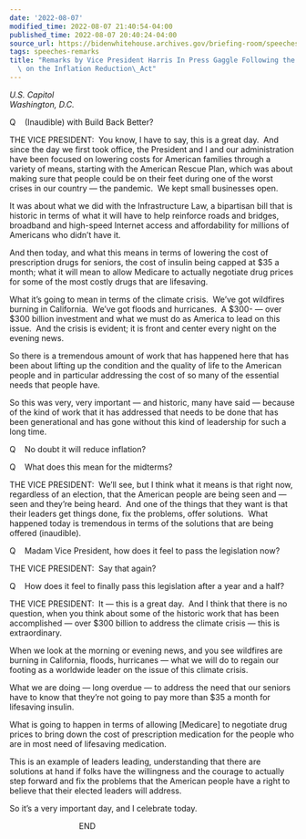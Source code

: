 ```yaml
---
date: '2022-08-07'
modified_time: 2022-08-07 21:40:54-04:00
published_time: 2022-08-07 20:40:24-04:00
source_url: https://bidenwhitehouse.archives.gov/briefing-room/speeches-remarks/2022/08/07/remarks-by-vice-president-harris-in-press-gaggle-following-the-senate-vote-on-the-inflation-reduction-act/
tags: speeches-remarks
title: "Remarks by Vice President Harris In Press Gaggle Following the Senate Vote\
  \ on the Inflation Reduction\_Act"
---
```

 
*U.S. Capitol  
*Washington, D.C.**

Q    (Inaudible) with Build Back Better?  
  
THE VICE PRESIDENT:  You know, I have to say, this is a great day.  And
since the day we first took office, the President and I and our
administration have been focused on lowering costs for American families
through a variety of means, starting with the American Rescue Plan,
which was about making sure that people could be on their feet during
one of the worst crises in our country — the pandemic.  We kept small
businesses open.  
  
It was about what we did with the Infrastructure Law, a bipartisan bill
that is historic in terms of what it will have to help reinforce roads
and bridges, broadband and high-speed Internet access and affordability
for millions of Americans who didn’t have it.  
  
And then today, and what this means in terms of lowering the cost of
prescription drugs for seniors, the cost of insulin being capped at $35
a month; what it will mean to allow Medicare to actually negotiate drug
prices for some of the most costly drugs that are lifesaving.  
  
What it’s going to mean in terms of the climate crisis.  We’ve got
wildfires burning in California.  We’ve got floods and hurricanes.  A
$300- — over $300 billion investment and what we must do as America to
lead on this issue.  And the crisis is evident; it is front and center
every night on the evening news.  
  
So there is a tremendous amount of work that has happened here that has
been about lifting up the condition and the quality of life to the
American people and in particular addressing the cost of so many of the
essential needs that people have.  
  
So this was very, very important — and historic, many have said —
because of the kind of work that it has addressed that needs to be done
that has been generational and has gone without this kind of leadership
for such a long time.  
  
Q    No doubt it will reduce inflation?  
  
Q    What does this mean for the midterms?  
  
THE VICE PRESIDENT:  We’ll see, but I think what it means is that right
now, regardless of an election, that the American people are being seen
and — seen and they’re being heard.  And one of the things that they
want is that their leaders get things done, fix the problems, offer
solutions.  What happened today is tremendous in terms of the solutions
that are being offered (inaudible).  
  
Q    Madam Vice President, how does it feel to pass the legislation
now?  
  
THE VICE PRESIDENT:  Say that again?  
  
Q    How does it feel to finally pass this legislation after a year and
a half?  
  
THE VICE PRESIDENT:  It — this is a great day.  And I think that there
is no question, when you think about some of the historic work that has
been accomplished — over $300 billion to address the climate crisis —
this is extraordinary.  
  
When we look at the morning or evening news, and you see wildfires are
burning in California, floods, hurricanes — what we will do to regain
our footing as a worldwide leader on the issue of this climate crisis.  
  
What we are doing — long overdue — to address the need that our seniors
have to know that they’re not going to pay more than $35 a month for
lifesaving insulin.  
  
What is going to happen in terms of allowing \[Medicare\] to negotiate
drug prices to bring down the cost of prescription medication for the
people who are in most need of lifesaving medication.  
  
This is an example of leaders leading, understanding that there are
solutions at hand if folks have the willingness and the courage to
actually step forward and fix the problems that the American people have
a right to believe that their elected leaders will address.  
  
So it’s a very important day, and I celebrate today.  
  
                               END  
